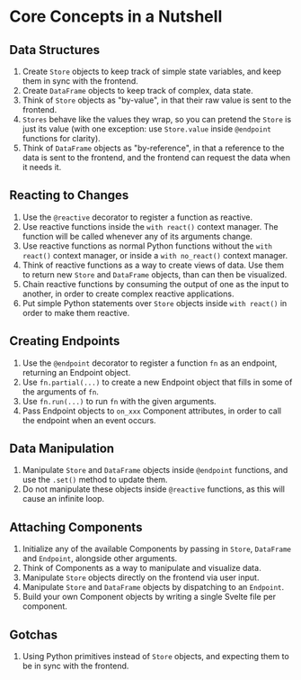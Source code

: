 # Core Concepts in a Nutshell

<!-- #FIXME this file is random and doesn't parallel the structure of the docs -->

## Data Structures

1. Create `Store` objects to keep track of simple state variables, and keep them in sync with the frontend.
2. Create `DataFrame` objects to keep track of complex, data state.
3. Think of `Store` objects as "by-value", in that their raw value is sent to the frontend.
4. `Stores` behave like the values they wrap, so you can pretend the `Store` is just its value (with one exception: use `Store.value` inside `@endpoint` functions for clarity).
5. Think of `DataFrame` objects as "by-reference", in that a reference to the data is sent to the frontend, and the frontend can request the data when it needs it.

## Reacting to Changes

1. Use the `@reactive` decorator to register a function as reactive.
2. Use reactive functions inside the `with react()` context manager. The function will be called whenever any of its arguments change.
3. Use reactive functions as normal Python functions without the `with react()` context manager, or inside a `with no_react()` context manager.
4. Think of reactive functions as a way to create views of data. Use them to return new `Store` and `DataFrame` objects, than can then be visualized.
5. Chain reactive functions by consuming the output of one as the input to another, in order to create complex reactive applications.
6. Put simple Python statements over `Store` objects inside `with react()` in order to make them reactive.

## Creating Endpoints

1. Use the `@endpoint` decorator to register a function `fn` as an endpoint, returning an Endpoint object.
2. Use `fn.partial(...)` to create a new Endpoint object that fills in some of the arguments of `fn`.
3. Use `fn.run(...)` to run `fn` with the given arguments.
4. Pass Endpoint objects to `on_xxx` Component attributes, in order to call the endpoint when an event occurs.

## Data Manipulation

1. Manipulate `Store` and `DataFrame` objects inside `@endpoint` functions, and use the `.set()` method to update them.
2. Do not manipulate these objects inside `@reactive` functions, as this will cause an infinite loop.

## Attaching Components

1. Initialize any of the available Components by passing in `Store`, `DataFrame` and `Endpoint`, alongside other arguments.
2. Think of Components as a way to manipulate and visualize data.
3. Manipulate `Store` objects directly on the frontend via user input.
4. Manipulate `Store` and `DataFrame` objects by dispatching to an `Endpoint`.
5. Build your own Component objects by writing a single Svelte file per component.

## Gotchas

1. Using Python primitives instead of `Store` objects, and expecting them to be in sync with the frontend.
